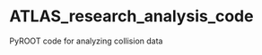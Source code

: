 ATLAS_research_analysis_code
============================

PyROOT code for analyzing collision data
